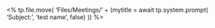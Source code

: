 <% tp.file.move( ‘Files/Meetings/’ + (mytitle = await tp.system.prompt( ‘Subject:’, ‘test name’, false) )) %>
